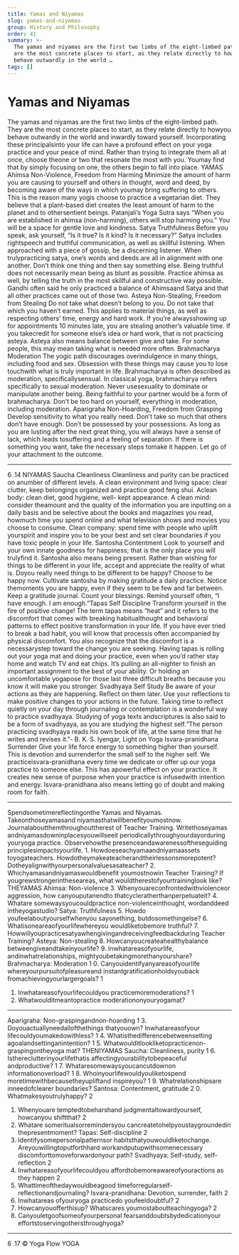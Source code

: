 ```yaml
---
title: Yamas and Niyamas
slug: yamas-and-niyamas
group: History and Philosophy
order: 41
summary: >-
  The yamas and niyamas are the first two limbs of the eight-limbed path. They
  are the most concrete places to start, as they relate directly to howyou
  behave outwardly in the world …
tags: []
---
```

# Yamas and Niyamas

The yamas and niyamas are the first two limbs of the eight-limbed path. They are the most concrete places to start, as they relate directly to howyou behave outwardly in the world and inwardly toward yourself. Incorporating these principalsinto your life can have a profound effect on your yoga practice and your peace of mind. Rather than trying to integrate them all at once, choose theone or two that resonate the most with you. Youmay find that by simply focusing on one, the others begin to fall into place. YAMAS Ahimsa Non-Violence, Freedom from Harming Minimize the amount of harm you are causing to yourself and others in thought, word and deed, by becoming aware of the ways in which youmay bring suffering to others. This is the reason many yogis choose to practice a vegetarian diet. They believe that a plant-based diet creates the least amount of harm to the planet and to othersentient beings. Patanjali’s Yoga Sutra says “When you are established in ahimsa (non-harming), others will stop harming you.” You will be a space for gentle love and kindness. Satya Truthfulness Before you speak, ask yourself, “Is it true? Is it kind? Is it necessary?” Satya includes rightspeech and truthful communication, as well as skillful listening. When approached with a piece of gossip, be a discerning listener. When trulypracticing satya, one’s words and deeds are all in alignment with one another. Don’t think one thing and then say something else. Being truthful does not necessarily mean being as blunt as possible. Practice ahimsa as well, by telling the truth in the most skillful and constructive way possible. Gandhi often said he only practiced a balance of Ahimsaand Satya and that all other practices came out of those two. Asteya Non-Stealing, Freedom from Stealing Do not take what doesn’t belong to you. Do not take that which you haven’t earned. This applies to material things, as well as respecting others’ time, energy and hard work. If you’re alwaysshowing up for appointments 10 minutes late, you are stealing another’s valuable time. If you takecredit for someone else’s idea or hard work, that is not practicing asteya. Asteya also means balance between give and take. For some people, this may mean taking what is needed more often. Brahmacharya Moderation The yogic path discourages overindulgence in many things, including food and sex. Obsession with these things may cause you to lose touchwith what is truly important in life. Brahmacharya is often described as moderation, specificallysensual. In classical yoga, brahmacharya refers specifically to sexual moderation. Never usesexuality to dominate or manipulate another being. Being faithful to your partner would be a form of brahmacharya. Don’t be too hard on yourself, everything in moderation, including moderation. Aparigraha Non-Hoarding, Freedom from Grasping Develop sensitivity to what you really need. Don’t take so much that others don’t have enough. Don’t be possessed by your possessions. As long as you are lusting after the next great thing, you will always have a sense of lack, which leads tosuffering and a feeling of separation. If there is something you want, take the necessary steps tomake it happen. Let go of your attachment to the outcome.
- --

6 .14 NIYAMAS Saucha Cleanliness Cleanliness and purity can be practiced on anumber of different levels. A clean environment and living space: clear clutter, keep belongings organized and practice good feng shui. Aclean body: clean diet, good hygiene, well- kept appearance. A clean mind: consider theamount and the quality of the information you are inputting on a daily basis and be selective about the books and magazines you read, howmuch time you spend online and what television shows and movies you choose to consume. Clean company: spend time with people who uplift yourspirit and inspire you to be your best and set clear boundaries if you have toxic people in your life. Santosha Contentment Look to yourself and your own innate goodness for happiness; that is the only place you will trulyfind it. Santosha also means being present. Rather than wishing for things to be different in your life, accept and appreciate the reality of what is. Doyou really need things to be different to be happy? Choose to be happy now. Cultivate santosha by making gratitude a daily practice. Notice themoments you are happy, even if they seem to be few and far between. Keep a gratitude journal. Count your blessings. Remind yourself often, “I have enough. I am enough.”Tapas Self Discipline Transform yourself in the fire of positive change! The term tapas means “heat” and it refers to the discomfort that comes with breaking habitualthought and behavioral patterns to effect positive transformation in your life. If you have ever tried to break a bad habit, you will know that processis often accompanied by physical discomfort. You also recognize that the discomfort is a necessarystep toward the change you are seeking. Having tapas is rolling out your yoga mat and doing your practice, even when you’d rather stay home and watch TV and eat chips. It’s pulling an all-nighter to finish an important assignment to the best of your ability. Or holding an uncomfortable yogapose for those last three difficult breaths because you know it will make you stronger. Svadhyaya Self Study Be aware of your actions as they are happening. Reflect on them later. Use your reflections to make positive changes to your actions in the future. Taking time to reflect quietly on your day through journaling or contemplation is a wonderful way to practice svadhyaya. Studying of yoga texts andscriptures is also said to be a form of svadhyaya, as you are studying the highest self.“The person practicing svadhyaya reads his own book of life, at the same time that he writes and revises it.”- B. K. S. Iyengar, Light on Yoga Isvara-pranidhana Surrender Give your life force energy to something higher than yourself. This is devotion and surrenderfor the small self to the higher self. We practiceisvara-pranidhana every time we dedicate or offer up our yoga practice to someone else. This has apowerful effect on your practice. It creates new sense of purpose when your practice is infusedwith intention and energy. Isvara-pranidhana also means letting go of doubt and making room for faith.
- --

Spendsometimereflectingonthe Yamas and Niyamas. Takeonthoseyamasand niyamasthatwillbenefityoumostnow. Journalaboutthemthroughouttherest of Teacher Training. Writethoseyamas andniyamasdowninplacesyouwillseeit periodicallythroughyourdayorduring youryoga practice. Observehowthe presenceandawarenessoftheseguiding principlesimpactsyourlife. 1. Howdoeseachyamaandniyamaassets toyogateachers. Howdotheymakeateacherandtheirlessonsmorepotent? Dotheyalignwithyourpersonalvaluesasateacher?
2. Whichyamasandniyamaswouldbenefit youmostnowin Teacher Training? If yougrewstrongerintheseareas, what wouldtherestofyourtraininglook like? THEYAMAS Ahimsa: Non-violence
3. Whenyouareconfrontedwithviolenceor aggression, how canyouputanendto thatcycleratherthanperpetuateit? 4. Whatare somewaysyoucouldpractice non-violenceinthought, wordanddeed intheyogastudio? Satya: Truthfulness 5. Howdo youfeelaboutyourselfwhenyou sayonething, butdosomethingelse? 6. Whatisoneareaofyourlifewhereyou wouldliketobemore truthful? 7. Howwillyoupracticesatyawhengivingandreceivingfeedbackduring Teacher Training? Asteya: Non-stealing 8. Howcanyoucreateahealthybalance betweengiveandtakeinyourlife? 9. Inwhatareasofyourlife, andinwhatrelationships, mightyoubetakingmorethanyourshare? Brahmacharya: Moderation 1
0. Canyouidentifyanyareasofyourlife whereyourpursuitofpleasureand instantgratificationholdsyouback fromachievingyourlargergoals? 1
1. Inwhatareasofyourlifecouldyou practicemoremoderations? 1
2. Whatwoulditmeantopractice moderationonyouryogamat?
- --

Aparigraha: Non-graspingandnon-hoarding 1
3. Doyouactuallyneedallofthethings thatyouown? Inwhatareasofyour lifecouldyoumakedowithless? 1
4. Whatisthedifferencebetweensetting agoalandsettinganintention? 1
5. Whatwoulditlookliketopracticenon-graspingontheyoga mat? THENIYAMAS Saucha: Cleanliness, purity 1
6. Isthereclutterinyourlifethatis affectingyourabilitytobepeaceful andproductive? 1
7. Whataresomewaysyoucancutdownon informationoverload? 1
8. Whoinyourlifewouldyouliketospend moretimewithbecausetheyupliftand inspireyou? 1
9. Whatrelationshipsare inneedofclearer boundaries? Santosa: Contentment, gratitude 2
0. Whatmakesyoutrulyhappy? 2
1. Whenyouare temptedtobeharshand judgmentaltowardyourself, howcanyou shiftthat? 2
2. Whatare someritualsorremindersyou cancreatetohelpyoustaygroundedin thepresentmoment? Tapas: Self-discipline 2
3. Identifysomepersonalpatternsor habitsthatyouwouldliketochange. Areyouwillingtoputforthhard workandputupwithsomenecessary discomforttomoveforwardonyour path? Svadhyaya: Self-study, self-reflection 2
4. Inwhatareasofyourlifecouldyou affordtobemoreawareofyouractions as they happen 2
5. Whattimeofthedaywouldbeagood timeforregularself-reflectionandjournaling? Isvara-pranidhana: Devotion, surrender, faith 2
6. Inwhatareas ofyouryoga practicedo youfeeldoubtful? 2
7. Howcanyouofferthisup? Whatscares youmostaboutteachingyoga? 2
8. Canyouletgoofsomeofyourpersonal fearsanddoubtsbydedicationyour effortstoservingothersthroughyoga?
- --

6 .17 © Yoga Flow YOGA
